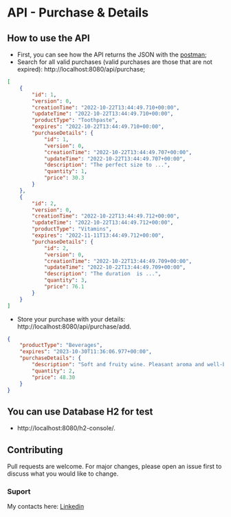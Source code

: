 # API - Purchase & Details
 
## How to use the API
* First, you can see how the API returns the JSON with the <a href="https://www.postman.com/"> postman</a>;
* Search for all valid purchases (valid purchases are those that are not expired): http://localhost:8080/api/purchase;
```json
[
    {
        "id": 1,
        "version": 0,
        "creationTime": "2022-10-22T13:44:49.710+00:00",
        "updateTime": "2022-10-22T13:44:49.710+00:00",
        "productType": "Toothpaste",
        "expires": "2022-10-22T13:44:49.710+00:00",
        "purchaseDetails": {
            "id": 1,
            "version": 0,
            "creationTime": "2022-10-22T13:44:49.707+00:00",
            "updateTime": "2022-10-22T13:44:49.707+00:00",
            "description": "The perfect size to ...",
            "quantity": 1,
            "price": 30.3
        }
    },
    {
        "id": 2,
        "version": 0,
        "creationTime": "2022-10-22T13:44:49.712+00:00",
        "updateTime": "2022-10-22T13:44:49.712+00:00",
        "productType": "Vitamins",
        "expires": "2022-11-11T13:44:49.712+00:00",
        "purchaseDetails": {
            "id": 2,
            "version": 0,
            "creationTime": "2022-10-22T13:44:49.709+00:00",
            "updateTime": "2022-10-22T13:44:49.709+00:00",
            "description": "The duration  is ...",
            "quantity": 3,
            "price": 76.1
        }
    }
] 
```
* Store your purchase with your details: http://localhost:8080/api/purchase/add.
```json
{
    "productType": "Beverages",
    "expires": "2023-10-30T11:36:06.977+00:00",
    "purchaseDetails": {
        "description": "Soft and fruity wine. Pleasant aroma and well-balanced in the mouth",
        "quantity": 2,
        "price": 48.30
    }
}
```


## You can use Database H2 for test
* http://localhost:8080/h2-console/.

## Contributing
Pull requests are welcome. For major changes, please open an issue first to discuss what you would like to change.

### Suport
My contacts here: 
[Linkedin](https://www.linkedin.com/in/deviniciuss/)
